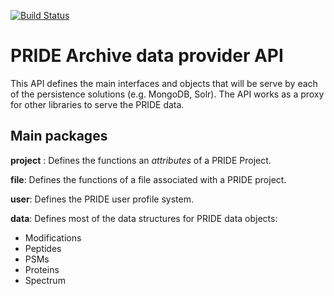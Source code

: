 [![Build Status](https://travis-ci.org/PRIDE-Archive/data-provider-api.svg)](https://travis-ci.org/PRIDE-Archive/data-provider-api)

# PRIDE Archive data provider API

This API defines the main interfaces and objects that will be serve by each of the
persistence solutions (e.g. MongoDB, Solr). The API works as a proxy for other libraries to
serve the PRIDE data.

## Main packages

**project** : Defines the functions an _attributes_ of a PRIDE Project.

**file**: Defines the functions of a file associated with a PRIDE project.

**user**: Defines the PRIDE user profile system.

**data**: Defines most of the data structures for PRIDE data objects:

   - Modifications
   - Peptides
   - PSMs
   - Proteins
   - Spectrum







 
